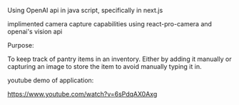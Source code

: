 Using OpenAI api in java script, specifically in next.js 

implimented camera capture capabilities using react-pro-camera and openai's vision api

Purpose: 

To keep track of pantry items in an inventory. Either by adding it manually or capturing an image to store the item to avoid manually typing it in. 

youtube demo of application: 

https://www.youtube.com/watch?v=6sPdqAX0Axg
